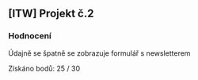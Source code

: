 ## [ITW] Projekt č.2

### Hodnocení 

Údajně se špatně se zobrazuje formulář s newsletterem 

Získáno bodů: 25 / 30
